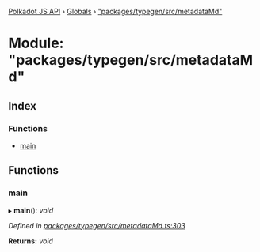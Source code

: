 [Polkadot JS API](../README.md) › [Globals](../globals.md) › ["packages/typegen/src/metadataMd"](_packages_typegen_src_metadatamd_.md)

# Module: "packages/typegen/src/metadataMd"

## Index

### Functions

* [main](_packages_typegen_src_metadatamd_.md#main)

## Functions

###  main

▸ **main**(): *void*

*Defined in [packages/typegen/src/metadataMd.ts:303](https://github.com/polkadot-js/api/blob/c7e6e4003/packages/typegen/src/metadataMd.ts#L303)*

**Returns:** *void*
